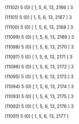 (11102) 5 (0) [ 1, 5, 6, 13, 2166 ] 3 


(11101) 5 (0) [ 1, 5, 6, 13, 2167 ] 3 


(11100) 5 (0) [ 1, 5, 6, 13, 2168 ] 3 


(11099) 5 (0) [ 1, 5, 6, 13, 2169 ] 3 


(11098) 5 (0) [ 1, 5, 6, 13, 2170 ] 3 


(11097) 5 (0) [ 1, 5, 6, 13, 2171 ] 3 


(11096) 5 (0) [ 1, 5, 6, 13, 2172 ] 3 


(11095) 5 (0) [ 1, 5, 6, 13, 2173 ] 3 


(11094) 5 (0) [ 1, 5, 6, 13, 2174 ] 3 


(11093) 5 (0) [ 1, 5, 6, 13, 2175 ] 3 


(11092) 5 (0) [ 1, 5, 6, 13, 2176 ] 3 


(11091) 5 (0) [ 1, 5, 6, 13, 2177 ]  


